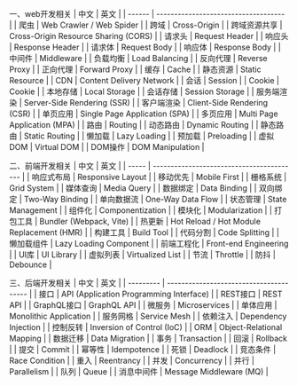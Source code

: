 一、web开发相关
| 中文     | 英文                                   |
| ------ | ------------------------------------ |
| 爬虫     | Web Crawler / Web Spider             |
| 跨域     | Cross-Origin                         |
| 跨域资源共享 | Cross-Origin Resource Sharing (CORS) |
| 请求头    | Request Header                       |
| 响应头    | Response Header                      |
| 请求体    | Request Body                         |
| 响应体    | Response Body                        |
| 中间件    | Middleware                           |
| 负载均衡   | Load Balancing                       |
| 反向代理   | Reverse Proxy                        |
| 正向代理   | Forward Proxy                        |
| 缓存     | Cache                                |
| 静态资源   | Static Resource                      |
| CDN    | Content Delivery Network             |
| 会话     | Session                              |
| Cookie | Cookie                               |
| 本地存储   | Local Storage                        |
| 会话存储   | Session Storage                      |
| 服务端渲染  | Server-Side Rendering (SSR)          |
| 客户端渲染  | Client-Side Rendering (CSR)          |
| 单页应用   | Single Page Application (SPA)        |
| 多页应用   | Multi Page Application (MPA)         |
| 路由     | Routing                              |
| 动态路由   | Dynamic Routing                      |
| 静态路由   | Static Routing                       |
| 懒加载    | Lazy Loading                         |
| 预加载    | Preloading                           |
| 虚拟DOM  | Virtual DOM                          |
| DOM操作  | DOM Manipulation                     |

二、前端开发相关
| 中文    | 英文                                        |
| ----- | ----------------------------------------- |
| 响应式布局 | Responsive Layout                         |
| 移动优先  | Mobile First                              |
| 栅格系统  | Grid System                               |
| 媒体查询  | Media Query                               |
| 数据绑定  | Data Binding                              |
| 双向绑定  | Two-Way Binding                           |
| 单向数据流 | One-Way Data Flow                         |
| 状态管理  | State Management                          |
| 组件化   | Componentization                          |
| 模块化   | Modularization                            |
| 打包工具  | Bundler (Webpack, Vite)                   |
| 热更新   | Hot Reload / Hot Module Replacement (HMR) |
| 构建工具  | Build Tool                                |
| 代码分割  | Code Splitting                            |
| 懒加载组件 | Lazy Loading Component                    |
| 前端工程化 | Front-end Engineering                     |
| UI库   | UI Library                                |
| 虚拟列表  | Virtualized List                          |
| 节流    | Throttle                                  |
| 防抖    | Debounce                                  |

三、后端开发相关
| 中文        | 英文                                      |
| --------- | --------------------------------------- |
| 接口        | API (Application Programming Interface) |
| REST接口    | REST API                                |
| GraphQL接口 | GraphQL API                             |
| 微服务       | Microservices                           |
| 单体应用      | Monolithic Application                  |
| 服务网格      | Service Mesh                            |
| 依赖注入      | Dependency Injection                    |
| 控制反转      | Inversion of Control (IoC)              |
| ORM       | Object-Relational Mapping               |
| 数据迁移      | Data Migration                          |
| 事务        | Transaction                             |
| 回滚        | Rollback                                |
| 提交        | Commit                                  |
| 幂等性       | Idempotence                             |
| 死锁        | Deadlock                                |
| 竞态条件      | Race Condition                          |
| 重入        | Reentrancy                              |
| 并发        | Concurrency                             |
| 并行        | Parallelism                             |
| 队列        | Queue                                   |
| 消息中间件     | Message Middleware (MQ)                 |





